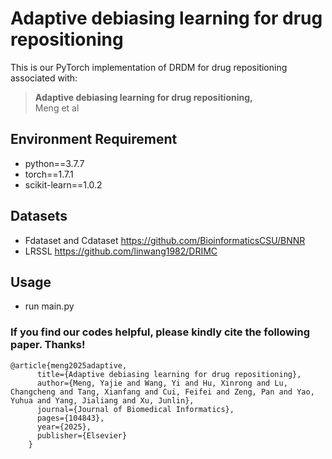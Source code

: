 # Adaptive debiasing learning for drug repositioning
This is our PyTorch implementation of DRDM for drug repositioning associated with:

>**Adaptive debiasing learning for drug repositioning,**  
>Meng et al 
 
## Environment Requirement
- python==3.7.7
- torch==1.7.1
- scikit-learn==1.0.2
## Datasets
- Fdataset and Cdataset https://github.com/BioinformaticsCSU/BNNR
- LRSSL https://github.com/linwang1982/DRIMC
## Usage
- run main.py
### **If you find our codes helpful, please kindly cite the following paper. Thanks!**
	@article{meng2025adaptive,
          title={Adaptive debiasing learning for drug repositioning},
          author={Meng, Yajie and Wang, Yi and Hu, Xinrong and Lu, Changcheng and Tang, Xianfang and Cui, Feifei and Zeng, Pan and Yao, Yuhua and Yang, Jialiang and Xu, Junlin},
          journal={Journal of Biomedical Informatics},
          pages={104843},
          year={2025},
          publisher={Elsevier}
        }
